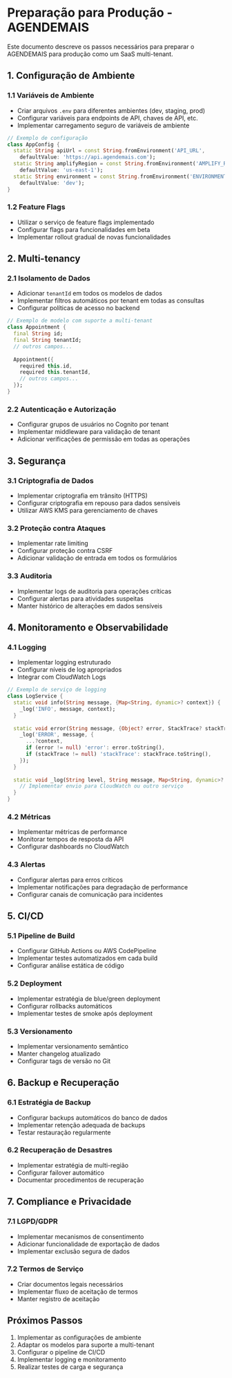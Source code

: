 # Preparação para Produção - AGENDEMAIS

Este documento descreve os passos necessários para preparar o AGENDEMAIS para produção como um SaaS multi-tenant.

## 1. Configuração de Ambiente

### 1.1 Variáveis de Ambiente
- Criar arquivos `.env` para diferentes ambientes (dev, staging, prod)
- Configurar variáveis para endpoints de API, chaves de API, etc.
- Implementar carregamento seguro de variáveis de ambiente

```dart
// Exemplo de configuração
class AppConfig {
  static String apiUrl = const String.fromEnvironment('API_URL', 
    defaultValue: 'https://api.agendemais.com');
  static String amplifyRegion = const String.fromEnvironment('AMPLIFY_REGION', 
    defaultValue: 'us-east-1');
  static String environment = const String.fromEnvironment('ENVIRONMENT', 
    defaultValue: 'dev');
}
```

### 1.2 Feature Flags
- Utilizar o serviço de feature flags implementado
- Configurar flags para funcionalidades em beta
- Implementar rollout gradual de novas funcionalidades

## 2. Multi-tenancy

### 2.1 Isolamento de Dados
- Adicionar `tenantId` em todos os modelos de dados
- Implementar filtros automáticos por tenant em todas as consultas
- Configurar políticas de acesso no backend

```dart
// Exemplo de modelo com suporte a multi-tenant
class Appointment {
  final String id;
  final String tenantId;
  // outros campos...
  
  Appointment({
    required this.id,
    required this.tenantId,
    // outros campos...
  });
}
```

### 2.2 Autenticação e Autorização
- Configurar grupos de usuários no Cognito por tenant
- Implementar middleware para validação de tenant
- Adicionar verificações de permissão em todas as operações

## 3. Segurança

### 3.1 Criptografia de Dados
- Implementar criptografia em trânsito (HTTPS)
- Configurar criptografia em repouso para dados sensíveis
- Utilizar AWS KMS para gerenciamento de chaves

### 3.2 Proteção contra Ataques
- Implementar rate limiting
- Configurar proteção contra CSRF
- Adicionar validação de entrada em todos os formulários

### 3.3 Auditoria
- Implementar logs de auditoria para operações críticas
- Configurar alertas para atividades suspeitas
- Manter histórico de alterações em dados sensíveis

## 4. Monitoramento e Observabilidade

### 4.1 Logging
- Implementar logging estruturado
- Configurar níveis de log apropriados
- Integrar com CloudWatch Logs

```dart
// Exemplo de serviço de logging
class LogService {
  static void info(String message, {Map<String, dynamic>? context}) {
    _log('INFO', message, context);
  }
  
  static void error(String message, {Object? error, StackTrace? stackTrace, Map<String, dynamic>? context}) {
    _log('ERROR', message, {
      ...?context,
      if (error != null) 'error': error.toString(),
      if (stackTrace != null) 'stackTrace': stackTrace.toString(),
    });
  }
  
  static void _log(String level, String message, Map<String, dynamic>? context) {
    // Implementar envio para CloudWatch ou outro serviço
  }
}
```

### 4.2 Métricas
- Implementar métricas de performance
- Monitorar tempos de resposta da API
- Configurar dashboards no CloudWatch

### 4.3 Alertas
- Configurar alertas para erros críticos
- Implementar notificações para degradação de performance
- Configurar canais de comunicação para incidentes

## 5. CI/CD

### 5.1 Pipeline de Build
- Configurar GitHub Actions ou AWS CodePipeline
- Implementar testes automatizados em cada build
- Configurar análise estática de código

### 5.2 Deployment
- Implementar estratégia de blue/green deployment
- Configurar rollbacks automáticos
- Implementar testes de smoke após deployment

### 5.3 Versionamento
- Implementar versionamento semântico
- Manter changelog atualizado
- Configurar tags de versão no Git

## 6. Backup e Recuperação

### 6.1 Estratégia de Backup
- Configurar backups automáticos do banco de dados
- Implementar retenção adequada de backups
- Testar restauração regularmente

### 6.2 Recuperação de Desastres
- Implementar estratégia de multi-região
- Configurar failover automático
- Documentar procedimentos de recuperação

## 7. Compliance e Privacidade

### 7.1 LGPD/GDPR
- Implementar mecanismos de consentimento
- Adicionar funcionalidade de exportação de dados
- Implementar exclusão segura de dados

### 7.2 Termos de Serviço
- Criar documentos legais necessários
- Implementar fluxo de aceitação de termos
- Manter registro de aceitação

## Próximos Passos

1. Implementar as configurações de ambiente
2. Adaptar os modelos para suporte a multi-tenant
3. Configurar o pipeline de CI/CD
4. Implementar logging e monitoramento
5. Realizar testes de carga e segurança